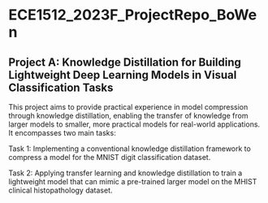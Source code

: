 # ECE1512_2023F_ProjectRepo_BoWen

## Project A: Knowledge Distillation for Building Lightweight Deep Learning Models in Visual Classification Tasks

This project aims to provide practical experience in model compression through knowledge distillation, enabling the transfer of knowledge from larger models to smaller, more practical models for real-world applications. It encompasses two main tasks:

Task 1: Implementing a conventional knowledge distillation framework to compress a model for the MNIST digit classification dataset. 


Task 2: Applying transfer learning and knowledge distillation to train a lightweight model that can mimic a pre-trained larger model on the MHIST clinical histopathology dataset.
